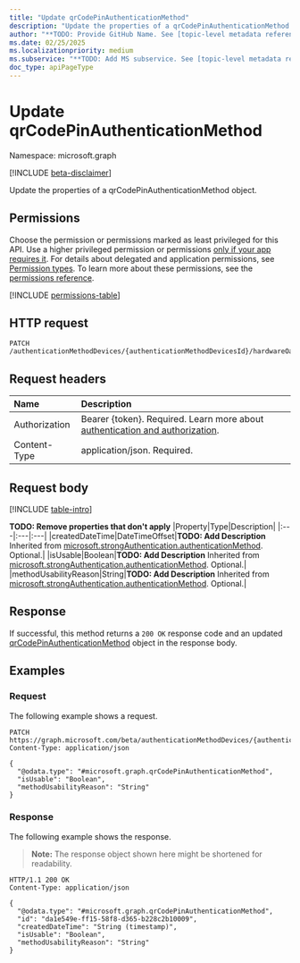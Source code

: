 ```yaml
---
title: "Update qrCodePinAuthenticationMethod"
description: "Update the properties of a qrCodePinAuthenticationMethod object."
author: "**TODO: Provide GitHub Name. See [topic-level metadata reference](https://aka.ms/msgo?pagePath=Document-APIs/Guidelines/Metadata)**"
ms.date: 02/25/2025
ms.localizationpriority: medium
ms.subservice: "**TODO: Add MS subservice. See [topic-level metadata reference](https://aka.ms/msgo?pagePath=Document-APIs/Guidelines/Metadata)**"
doc_type: apiPageType
---
```


# Update qrCodePinAuthenticationMethod

Namespace: microsoft.graph

[!INCLUDE [beta-disclaimer](../../includes/beta-disclaimer.md)]

Update the properties of a qrCodePinAuthenticationMethod object.

## Permissions

Choose the permission or permissions marked as least privileged for this API. Use a higher privileged permission or permissions [only if your app requires it](/graph/permissions-overview#best-practices-for-using-microsoft-graph-permissions). For details about delegated and application permissions, see [Permission types](/graph/permissions-overview#permission-types). To learn more about these permissions, see the [permissions reference](/graph/permissions-reference).

<!-- {
  "blockType": "permissions",
  "name": "qrcodepinauthenticationmethod-update-permissions"
}
-->
[!INCLUDE [permissions-table](../includes/permissions/qrcodepinauthenticationmethod-update-permissions.md)]

## HTTP request

<!-- {
  "blockType": "ignored"
}
-->
``` http
PATCH /authenticationMethodDevices/{authenticationMethodDevicesId}/hardwareOathDevices/{hardwareOathTokenAuthenticationMethodDeviceId}/assignTo/authentication/qrCodePinMethod
```

## Request headers

|Name|Description|
|:---|:---|
|Authorization|Bearer {token}. Required. Learn more about [authentication and authorization](/graph/auth/auth-concepts).|
|Content-Type|application/json. Required.|

## Request body

[!INCLUDE [table-intro](../../includes/update-property-table-intro.md)]


**TODO: Remove properties that don't apply**
|Property|Type|Description|
|:---|:---|:---|
|createdDateTime|DateTimeOffset|**TODO: Add Description** Inherited from [microsoft.strongAuthentication.authenticationMethod](../resources/authenticationmethod.md). Optional.|
|isUsable|Boolean|**TODO: Add Description** Inherited from [microsoft.strongAuthentication.authenticationMethod](../resources/authenticationmethod.md). Optional.|
|methodUsabilityReason|String|**TODO: Add Description** Inherited from [microsoft.strongAuthentication.authenticationMethod](../resources/authenticationmethod.md). Optional.|



## Response

If successful, this method returns a `200 OK` response code and an updated [qrCodePinAuthenticationMethod](../resources/qrcodepinauthenticationmethod.md) object in the response body.

## Examples

### Request

The following example shows a request.
<!-- {
  "blockType": "request",
  "name": "update_qrcodepinauthenticationmethod"
}
-->
``` http
PATCH https://graph.microsoft.com/beta/authenticationMethodDevices/{authenticationMethodDevicesId}/hardwareOathDevices/{hardwareOathTokenAuthenticationMethodDeviceId}/assignTo/authentication/qrCodePinMethod
Content-Type: application/json

{
  "@odata.type": "#microsoft.graph.qrCodePinAuthenticationMethod",
  "isUsable": "Boolean",
  "methodUsabilityReason": "String"
}
```


### Response

The following example shows the response.
>**Note:** The response object shown here might be shortened for readability.
<!-- {
  "blockType": "response",
  "truncated": true
}
-->
``` http
HTTP/1.1 200 OK
Content-Type: application/json

{
  "@odata.type": "#microsoft.graph.qrCodePinAuthenticationMethod",
  "id": "da1e549e-ff15-58f8-d365-b228c2b10009",
  "createdDateTime": "String (timestamp)",
  "isUsable": "Boolean",
  "methodUsabilityReason": "String"
}
```